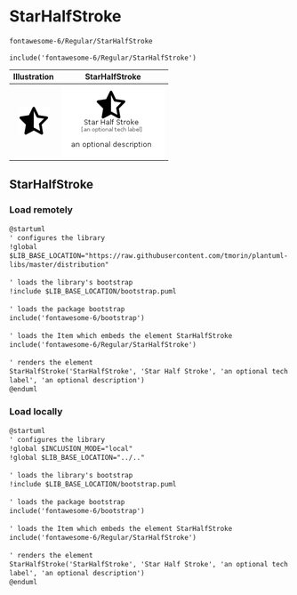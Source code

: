 # StarHalfStroke


```text
fontawesome-6/Regular/StarHalfStroke
```

```text
include('fontawesome-6/Regular/StarHalfStroke')
```



| Illustration | StarHalfStroke |
| :---: | :---: |
| ![illustration for Illustration](../../fontawesome-6/Regular/StarHalfStroke.png) | ![illustration for StarHalfStroke](../../fontawesome-6/Regular/StarHalfStroke.Local.png) |




## StarHalfStroke

### Load remotely
```plantuml
@startuml
' configures the library
!global $LIB_BASE_LOCATION="https://raw.githubusercontent.com/tmorin/plantuml-libs/master/distribution"

' loads the library's bootstrap
!include $LIB_BASE_LOCATION/bootstrap.puml

' loads the package bootstrap
include('fontawesome-6/bootstrap')

' loads the Item which embeds the element StarHalfStroke
include('fontawesome-6/Regular/StarHalfStroke')

' renders the element
StarHalfStroke('StarHalfStroke', 'Star Half Stroke', 'an optional tech label', 'an optional description')
@enduml
```

### Load locally
```plantuml
@startuml
' configures the library
!global $INCLUSION_MODE="local"
!global $LIB_BASE_LOCATION="../.."

' loads the library's bootstrap
!include $LIB_BASE_LOCATION/bootstrap.puml

' loads the package bootstrap
include('fontawesome-6/bootstrap')

' loads the Item which embeds the element StarHalfStroke
include('fontawesome-6/Regular/StarHalfStroke')

' renders the element
StarHalfStroke('StarHalfStroke', 'Star Half Stroke', 'an optional tech label', 'an optional description')
@enduml
```

